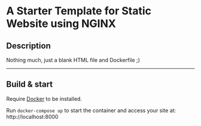# A Starter Template for Static Website using NGINX

## Description

Nothing much, just a blank HTML file and Dockerfile ;)

----

## Build & start

Require [Docker](https://docker.com/) to be installed.

Run `docker-compose up` to start the container and access your site at: http://localhost:8000

